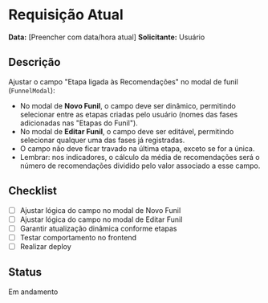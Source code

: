 # Requisição Atual

**Data:** [Preencher com data/hora atual]
**Solicitante:** Usuário

## Descrição
Ajustar o campo "Etapa ligada às Recomendações" no modal de funil (`FunnelModal`):
- No modal de **Novo Funil**, o campo deve ser dinâmico, permitindo selecionar entre as etapas criadas pelo usuário (nomes das fases adicionadas nas "Etapas do Funil").
- No modal de **Editar Funil**, o campo deve ser editável, permitindo selecionar qualquer uma das fases já registradas.
- O campo não deve ficar travado na última etapa, exceto se for a única.
- Lembrar: nos indicadores, o cálculo da média de recomendações será o número de recomendações dividido pelo valor associado a esse campo.

## Checklist
- [ ] Ajustar lógica do campo no modal de Novo Funil
- [ ] Ajustar lógica do campo no modal de Editar Funil
- [ ] Garantir atualização dinâmica conforme etapas
- [ ] Testar comportamento no frontend
- [ ] Realizar deploy

## Status
Em andamento 